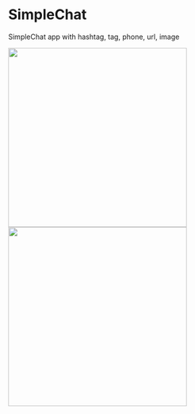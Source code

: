 # SimpleChat
SimpleChat app with hashtag, tag, phone, url, image

<img src="https://raw.githubusercontent.com/minhnguyen31093/SimpleChat/master/1.gif" width="360"/> <img src="https://raw.githubusercontent.com/minhnguyen31093/SimpleChat/master/2.gif" width="360"/>
